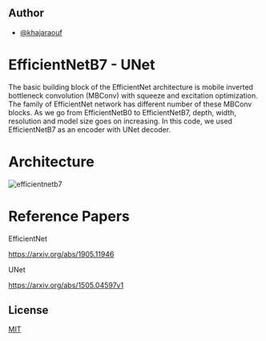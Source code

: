 
## Author

- [@khajaraouf](https://www.github.com/khajaraouf)


# EfficientNetB7 - UNet 

The basic building block of the EfficientNet architecture is mobile inverted bottleneck convolution (MBConv) with squeeze and excitation optimization. The family of EfficientNet network has different number of these MBConv blocks. As we go from EfficientNetB0 to EfficientNetB7, depth, width, resolution and model size goes on increasing. In this code, we used EfficientNetB7 as an encoder with UNet decoder. 

# Architecture

![efficientnetb7](https://github.com/khajaraouf/Segmentation_EfficientNetB7_Unet/assets/70451209/64853953-c860-454c-b859-1d8e4528559d)

# Reference Papers

EfficientNet

https://arxiv.org/abs/1905.11946

UNet

https://arxiv.org/abs/1505.04597v1
## License

[MIT](https://choosealicense.com/licenses/mit/)

